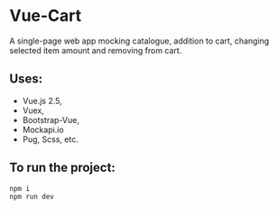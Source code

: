 # Vue-Cart
A single-page web app mocking catalogue, addition to cart, changing selected item amount and removing from cart.

## Uses:
* Vue.js 2.5,
* Vuex,
* Bootstrap-Vue,
* Mockapi.io
* Pug, Scss, etc.

## To run the project:
```
npm i
npm run dev
```
